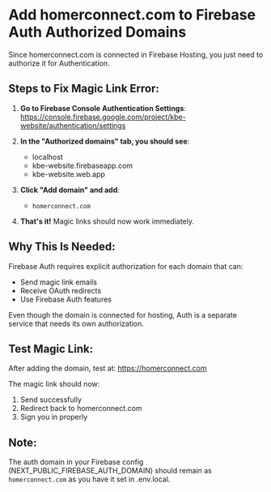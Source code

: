 # Add homerconnect.com to Firebase Auth Authorized Domains

Since homerconnect.com is connected in Firebase Hosting, you just need to authorize it for Authentication.

## Steps to Fix Magic Link Error:

1. **Go to Firebase Console Authentication Settings**:
   https://console.firebase.google.com/project/kbe-website/authentication/settings

2. **In the "Authorized domains" tab, you should see**:
   - localhost
   - kbe-website.firebaseapp.com
   - kbe-website.web.app

3. **Click "Add domain" and add**:
   - `homerconnect.com`

4. **That's it!** Magic links should now work immediately.

## Why This Is Needed:

Firebase Auth requires explicit authorization for each domain that can:

- Send magic link emails
- Receive OAuth redirects
- Use Firebase Auth features

Even though the domain is connected for hosting, Auth is a separate service that needs its own authorization.

## Test Magic Link:

After adding the domain, test at: https://homerconnect.com

The magic link should now:

1. Send successfully
2. Redirect back to homerconnect.com
3. Sign you in properly

## Note:

The auth domain in your Firebase config (NEXT_PUBLIC_FIREBASE_AUTH_DOMAIN) should remain as `homerconnect.com` as you have it set in .env.local.
